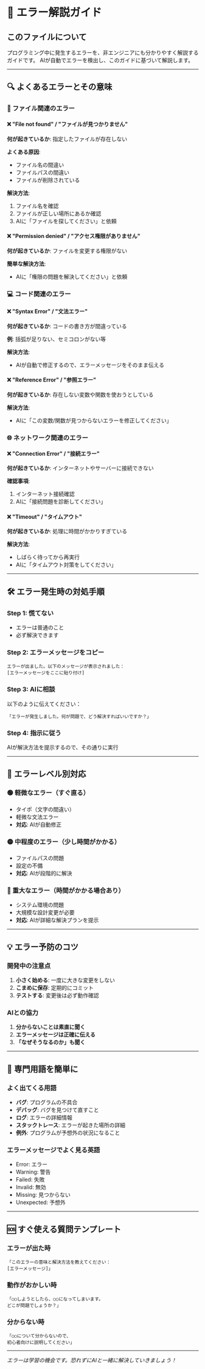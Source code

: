 # 🚨 エラー解説ガイド

## このファイルについて
プログラミング中に発生するエラーを、非エンジニアにも分かりやすく解説するガイドです。
AIが自動でエラーを検出し、このガイドに基づいて解説します。

---

## 🔍 よくあるエラーとその意味

### 📁 ファイル関連のエラー

#### ❌ "File not found" / "ファイルが見つかりません"
**何が起きているか**: 指定したファイルが存在しない

**よくある原因**:
- ファイル名の間違い
- ファイルパスの間違い
- ファイルが削除されている

**解決方法**:
1. ファイル名を確認
2. ファイルが正しい場所にあるか確認
3. AIに「ファイルを探してください」と依頼

#### ❌ "Permission denied" / "アクセス権限がありません"
**何が起きているか**: ファイルを変更する権限がない

**簡単な解決方法**:
- AIに「権限の問題を解決してください」と依頼

### 💻 コード関連のエラー

#### ❌ "Syntax Error" / "文法エラー"
**何が起きているか**: コードの書き方が間違っている

**例**: 括弧が足りない、セミコロンがない等

**解決方法**:
- AIが自動で修正するので、エラーメッセージをそのまま伝える

#### ❌ "Reference Error" / "参照エラー"
**何が起きているか**: 存在しない変数や関数を使おうとしている

**解決方法**:
- AIに「この変数/関数が見つからないエラーを修正してください」

### 🌐 ネットワーク関連のエラー

#### ❌ "Connection Error" / "接続エラー"
**何が起きているか**: インターネットやサーバーに接続できない

**確認事項**:
1. インターネット接続確認
2. AIに「接続問題を診断してください」

#### ❌ "Timeout" / "タイムアウト"
**何が起きているか**: 処理に時間がかかりすぎている

**解決方法**:
- しばらく待ってから再実行
- AIに「タイムアウト対策をしてください」

---

## 🛠️ エラー発生時の対処手順

### Step 1: 慌てない
- エラーは普通のこと
- 必ず解決できます

### Step 2: エラーメッセージをコピー
```
エラーが出ました。以下のメッセージが表示されました：
[エラーメッセージをここに貼り付け]
```

### Step 3: AIに相談
以下のように伝えてください：
```
「エラーが発生しました。何が問題で、どう解決すればいいですか？」
```

### Step 4: 指示に従う
AIが解決方法を提示するので、その通りに実行

---

## 🎯 エラーレベル別対応

### 🟢 軽微なエラー（すぐ直る）
- タイポ（文字の間違い）
- 軽微な文法エラー
- **対応**: AIが自動修正

### 🟡 中程度のエラー（少し時間がかかる）
- ファイルパスの問題
- 設定の不備
- **対応**: AIが段階的に解決

### 🔴 重大なエラー（時間がかかる場合あり）
- システム環境の問題
- 大規模な設計変更が必要
- **対応**: AIが詳細な解決プランを提示

---

## 💡 エラー予防のコツ

### 開発中の注意点
1. **小さく始める**: 一度に大きな変更をしない
2. **こまめに保存**: 定期的にコミット
3. **テストする**: 変更後は必ず動作確認

### AIとの協力
1. **分からないことは素直に聞く**
2. **エラーメッセージは正確に伝える**
3. **「なぜそうなるのか」も聞く**

---

## 📖 専門用語を簡単に

### よく出てくる用語
- **バグ**: プログラムの不具合
- **デバッグ**: バグを見つけて直すこと
- **ログ**: エラーの詳細情報
- **スタックトレース**: エラーが起きた場所の詳細
- **例外**: プログラムが予想外の状況になること

### エラーメッセージでよく見る英語
- Error: エラー
- Warning: 警告
- Failed: 失敗
- Invalid: 無効
- Missing: 見つからない
- Unexpected: 予想外

---

## 🆘 すぐ使える質問テンプレート

### エラーが出た時
```
「このエラーの意味と解決方法を教えてください：
[エラーメッセージ]」
```

### 動作がおかしい時
```
「○○しようとしたら、○○になってしまいます。
どこが問題でしょうか？」
```

### 分からない時
```
「○○について分からないので、
初心者向けに説明してください」
```

---

*エラーは学習の機会です。恐れずにAIと一緒に解決していきましょう！*